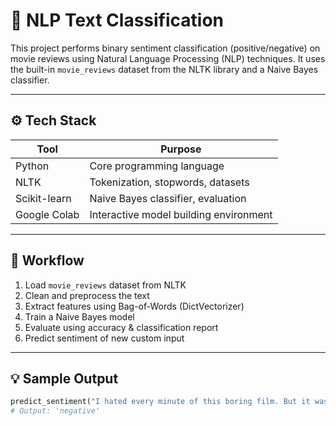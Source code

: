 # 🧠 NLP Text Classification

This project performs binary sentiment classification (positive/negative) on movie reviews using Natural Language Processing (NLP) techniques. It uses the built-in `movie_reviews` dataset from the NLTK library and a Naive Bayes classifier.

---

## ⚙️ Tech Stack

| Tool            | Purpose                                 |
|-----------------|------------------------------------------|
| Python          | Core programming language               |
| NLTK            | Tokenization, stopwords, datasets        |
| Scikit-learn    | Naive Bayes classifier, evaluation       |
| Google Colab| Interactive model building environment   |

---

## 📌 Workflow

1. Load `movie_reviews` dataset from NLTK
2. Clean and preprocess the text
3. Extract features using Bag-of-Words (DictVectorizer)
4. Train a Naive Bayes model
5. Evaluate using accuracy & classification report
6. Predict sentiment of new custom input

---

## 💡 Sample Output

```python
predict_sentiment("I hated every minute of this boring film. But it was a good start for beginners.")
# Output: 'negative' 
